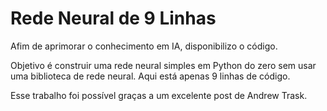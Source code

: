 # Rede Neural de 9 Linhas

Afim de aprimorar o conhecimento em IA, disponibilizo o código.

Objetivo é construir uma rede neural simples em Python do zero sem usar uma biblioteca de rede neural. 
Aqui está apenas 9 linhas de código.

Esse trabalho foi possível graças a um excelente post de Andrew Trask.

